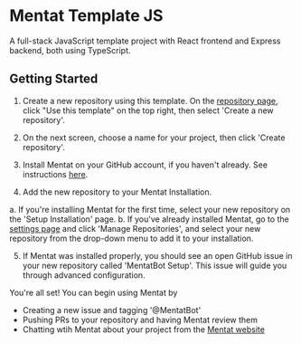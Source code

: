 # Mentat Template JS

A full-stack JavaScript template project with React frontend and Express backend, both using TypeScript.

## Getting Started

1. Create a new repository using this template. On the [repository page](https://github.com/AbanteAI/mentat-template-js), click "Use this template" on the top right, then select 'Create a new repository'. 

2. On the next screen, choose a name for your project, then click 'Create repository'. 

3. Install Mentat on your GitHub account, if you haven't already. See instructions [here](https://mentat.ai/docs).

4. Add the new repository to your Mentat Installation.
  
  a. If you're installing Mentat for the first time, select your new repository on the 'Setup Installation' page.
  b. If you've already installed Mentat, go to the [settings page](https://mentat.ai/settings) and click 'Manage Repositories', and select your new repository from the drop-down menu to add it to your installation.

5. If Mentat was installed properly, you should see an open GitHub issue in your new repository called 'MentatBot Setup'. This issue will guide you through advanced configuration.

You're all set! You can begin using Mentat by
- Creating a new issue and tagging '@MentatBot'
- Pushing PRs to your repository and having Mentat review them
- Chatting wtih Mentat about your project from the [Mentat website](https://mentat.ai)

